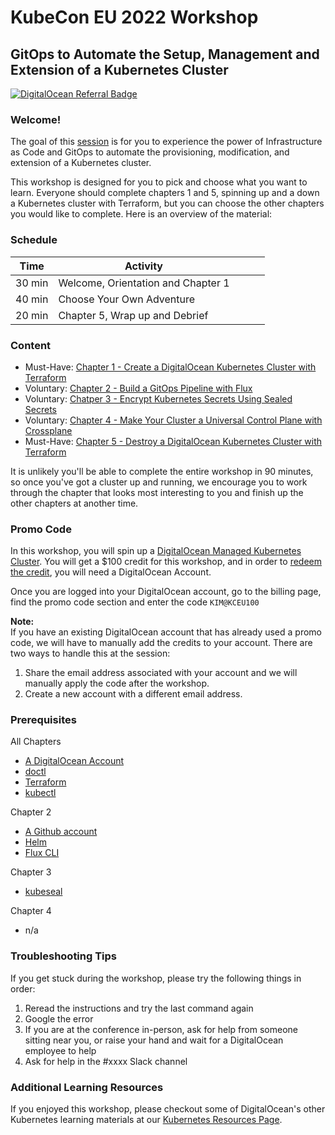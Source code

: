# KubeCon EU 2022 Workshop 
## GitOps to Automate the Setup, Management and Extension of a Kubernetes Cluster 


[![DigitalOcean Referral Badge](https://web-platforms.sfo2.digitaloceanspaces.com/WWW/Badge%203.svg)](https://www.digitalocean.com/?refcode=0396fb078dbc&utm_campaign=Referral_Invite&utm_medium=Referral_Program&utm_source=badge)

### Welcome! 

The goal of this [session](https://kccnceu2022.sched.com/event/yto4/gitops-to-automate-the-setup-management-and-extension-a-k8s-cluster-kim-schlesinger-digitalocean) is for you to experience the power of Infrastructure as Code and GitOps to automate the provisioning, modification, and extension of a Kubernetes cluster.

This workshop is designed for you to pick and choose what you want to learn. Everyone should complete chapters 1 and 5, spinning up and a down a Kubernetes cluster with Terraform, but you can choose the other chapters you would like to complete. Here is an overview of the material: 

### Schedule
| Time  | Activity  |   |   |   |
|---|---|---|---|---|
| 30 min  |Welcome, Orientation and Chapter 1   |   |   |   |
| 40 min  | Choose Your Own Adventure   |   |   |   |
| 20 min  | Chapter 5, Wrap up and Debrief |   

### Content 

- Must-Have: [Chapter 1 - Create a DigitalOcean Kubernetes Cluster with Terraform](./01-cluster-setup.md)
- Voluntary: [Chapter 2 - Build a GitOps Pipeline with Flux](./02-flux.md)
- Voluntary: [Chatper 3 - Encrypt Kubernetes Secrets Using Sealed Secrets](./03-sealed-secrets.md)
- Voluntary: [Chapter 4 - Make Your Cluster a Universal Control Plane with Crossplane](./04-crossplane.md)
- Must-Have: [Chapter 5 - Destroy a DigitalOcean Kubernetes Cluster with Terraform](./05-cluster-teardown.md)

It is unlikely you'll be able to complete the entire workshop in 90 minutes, so once you've got a cluster up and running, we encourage you to work through the chapter that looks most interesting to you and finish up the other chapters at another time. 

### Promo Code 
In this workshop, you will spin up a [DigitalOcean Managed Kubernetes Cluster](https://www.digitalocean.com/products/kubernetes). You will get a $100 credit for this workshop, and in order to [redeem the credit](https://docs.digitalocean.com/products/billing/promo-codes/), you will need a DigitalOcean Account. 

Once you are logged into your DigitalOcean account, go to the billing page, find the promo code section and enter the code `KIM@KCEU100` 

**Note:**  
If you have an existing DigitalOcean account that has already used a promo code, we will have to manually add the credits to your account. There are two ways to handle this at the session: 

1. Share the email address associated with your account and we will manually apply the code after the workshop. 
1. Create a new account with a different email address.

### Prerequisites
All Chapters 
- [A DigitalOcean Account](https://cloud.digitalocean.com/registrations/new)
- [doctl](https://docs.digitalocean.com/reference/doctl/how-to/install/)
- [Terraform](https://learn.hashicorp.com/tutorials/terraform/install-cli#install-terraform) 
- [kubectl](https://kubernetes.io/docs/tasks/tools/)

Chapter 2 
- [A Github account](https://github.com/signup)
- [Helm](https://helm.sh/docs/intro/install/)
- [Flux CLI](https://fluxcd.io/docs/installation/#install-the-flux-cli)

Chapter 3 
- [kubeseal](https://github.com/bitnami-labs/sealed-secrets#homebrew)

Chapter 4 
- n/a

### Troubleshooting Tips 
If you get stuck during the workshop, please try the following things in order: 

1. Reread the instructions and try the last command again
1. Google the error
1. If you are at the conference in-person, ask for help from someone sitting near you, or raise your hand and wait for a DigitalOcean employee to help
1. Ask for help in the #xxxx Slack channel

### Additional Learning Resources 
If you enjoyed this workshop, please checkout some of DigitalOcean's other Kubernetes learning materials at our [Kubernetes Resources Page](https://www.digitalocean.com/landing/doks-resources). 




